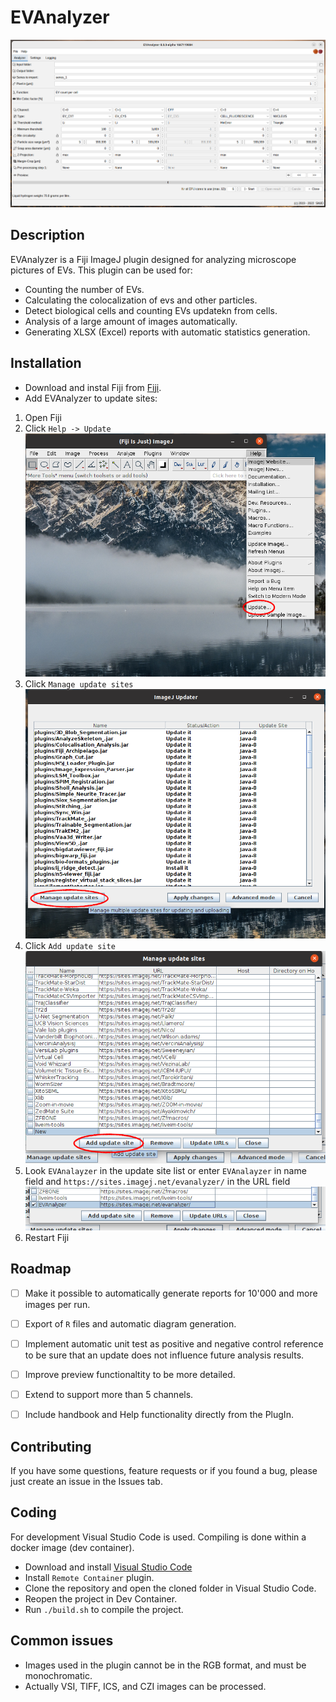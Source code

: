 # EVAnalyzer


![./doc/screenshot_v80.png](./doc/screenshot_v80.png)

## Description
EVAnalyzer is a Fiji ImageJ plugin designed for analyzing microscope pictures of EVs. This plugin can be used for:
*  Counting the number of EVs.
*  Calculating the colocalization of evs and other particles.
*  Detect biological cells and counting EVs updatekn from cells.
*  Analysis of a large amount of images automatically.
*  Generating XLSX (Excel) reports with automatic statistics generation.


## Installation
*  Download and instal Fiji from [Fiji](https://imagej.net/Fiji/Downloads).
*  Add EVAnalyzer to update sites:
  1.  Open Fiji
  2.  Click `Help -> Update`
  ![add_update_site_01.png](doc/add_update_site_01.png)
  3.  Click `Manage update sites`
  ![add_update_site_02.png](doc/add_update_site_02.png)
  4.  Click `Add update site`
    ![add_update_site_03.png](doc/add_update_site_03.png)
  5. Look `EVAnalayzer` in the update site list or enter `EVAnalayzer` in name field and `https://sites.imagej.net/evanalyzer/` in the URL field
    ![add_update_site_04.png](doc/add_update_site_04.png)
  6. Restart Fiji


## Roadmap

- [ ] Make it possible to automatically generate reports for 10'000 and more images per run.
- [ ] Export of `R` files and automatic diagram generation.
- [ ] Implement automatic unit test as positive and negative control reference to be sure that an update does not influence future analysis results.
- [ ] Improve preview functionaltity to be more detailed.
- [ ] Extend to support more than 5 channels.
- [ ] Include handbook and Help functionality directly from the PlugIn.


## Contributing

If you have some questions, feature requests or if you found a bug, please just create an issue in the Issues tab.

## Coding

For development Visual Studio Code is used. Compiling is done within a docker image (dev container).
*  Download and install [Visual Studio Code](https://code.visualstudio.com/)
*  Install ```Remote Container``` plugin.
*  Clone the repository and open the cloned folder in Visual Studio Code.
*  Reopen the project in Dev Container.
*  Run ```./build.sh``` to compile the project.


## Common issues
*  Images used in the plugin cannot be in the RGB format, and must be monochromatic.
*  Actually VSI, TIFF, ICS, and CZI images can be processed.



